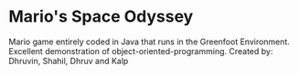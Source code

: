 # Mario's Space Odyssey
Mario game entirely coded in Java that runs in the Greenfoot Environment. Excellent demonstration of object-oriented-programming. 
Created by: Dhruvin, Shahil, Dhruv and Kalp
